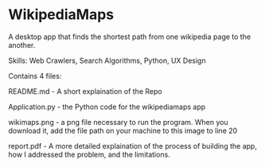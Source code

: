 # WikipediaMaps
A desktop app that finds the shortest path from one wikipedia page to the another. 

Skills: Web Crawlers, Search Algorithms, Python, UX Design

Contains 4 files:

README.md - A short explaination of the Repo

Application.py - the Python code for the wikipediamaps app

wikimaps.png - a png file necessary to run the program. When you download it, add the file path on your
machine to this image to line 20

report.pdf - A more detailed explaination of the process of building the app, how I addressed the problem, and the limitations.

